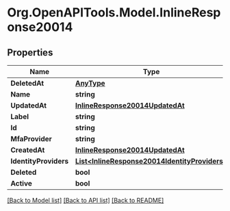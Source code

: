 
# Org.OpenAPITools.Model.InlineResponse20014

## Properties

Name | Type | Description | Notes
------------ | ------------- | ------------- | -------------
**DeletedAt** | [**AnyType**](.md) |  | 
**Name** | **string** |  | 
**UpdatedAt** | [**InlineResponse20014UpdatedAt**](InlineResponse20014UpdatedAt.md) |  | 
**Label** | **string** |  | 
**Id** | **string** |  | 
**MfaProvider** | **string** |  | 
**CreatedAt** | [**InlineResponse20014UpdatedAt**](InlineResponse20014UpdatedAt.md) |  | 
**IdentityProviders** | [**List&lt;InlineResponse20014IdentityProviders&gt;**](InlineResponse20014IdentityProviders.md) |  | 
**Deleted** | **bool** |  | 
**Active** | **bool** |  | 

[[Back to Model list]](../README.md#documentation-for-models)
[[Back to API list]](../README.md#documentation-for-api-endpoints)
[[Back to README]](../README.md)

